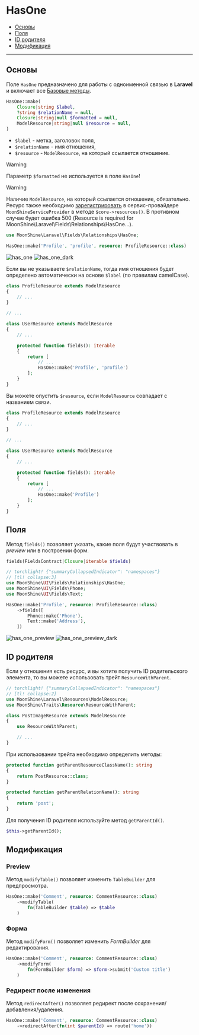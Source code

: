 # HasOne

- [Основы](#basics)
- [Поля](#fields)
- [ID родителя](#parent-id)
- [Модификация](#modify)

---

<a name="basics"></a>
## Основы

Поле `HasOne` предназначено для работы с одноименной связью в **Laravel** и включает все [Базовые методы](/docs/{{version}}/fields/basic-methods).

```php
HasOne::make(
    Closure|string $label,
    ?string $relationName = null,
    Closure|string|null $formatted = null,
    ModelResource|string|null $resource = null,
)
```

- `$label` - метка, заголовок поля,
- `$relationName` - имя отношения,
- `$resource` - `ModelResource`, на который ссылается отношение.

> [!WARNING]
> Параметр `$formatted` не используется в поле `HasOne`!

> [!WARNING]
> Наличие `ModelResource`, на который ссылается отношение, обязательно.
> Ресурс также необходимо [зарегистрировать](/docs/{{version}}/model-resource/index#declaring-in-the-system) в сервис-провайдере `MoonShineServiceProvider` в методе `$core->resources()`.
> В противном случае будет ошибка 500 (Resource is required for MoonShine\Laravel\Fields\Relationships\HasOne...).

```php
use MoonShine\Laravel\Fields\Relationships\HasOne;

HasOne::make('Profile', 'profile', resource: ProfileResource::class)
```

![has_one](https://raw.githubusercontent.com/moonshine-software/doc/3.x/resources/screenshots/has_one.png)
![has_one_dark](https://raw.githubusercontent.com/moonshine-software/doc/3.x/resources/screenshots/has_one_dark.png)

Если вы не указываете `$relationName`, тогда имя отношения будет определено автоматически на основе `$label` (по правилам camelCase).

```php
class ProfileResource extends ModelResource
{
    // ...
}

// ...

class UserResource extends ModelResource
{
    // ...

    protected function fields(): iterable
    {
        return [
            // ...
            HasOne::make('Profile', 'profile')
        ];
    }
}
```

Вы можете опустить `$resource`, если `ModelResource` совпадает с названием связи.

```php
class ProfileResource extends ModelResource
{
    // ...
}

// ...

class UserResource extends ModelResource
{
    // ...

    protected function fields(): iterable
    {
        return [
            // ...
            HasOne::make('Profile')
        ];
    }
}
```

<a name="fields"></a>
## Поля

Метод `fields()` позволяет указать, какие поля будут участвовать в *preview* или в построении форм.

```php
fields(FieldsContract|Closure|iterable $fields)
```

```php
// torchlight! {"summaryCollapsedIndicator": "namespaces"}
// [tl! collapse:3]
use MoonShine\UI\Fields\Relationships\HasOne;
use MoonShine\UI\Fields\Phone;
use MoonShine\UI\Fields\Text;

HasOne::make('Profile', resource: ProfileResource::class)
    ->fields([
        Phone::make('Phone'),
        Text::make('Address'),
    ])
```

![has_one_preview](https://raw.githubusercontent.com/moonshine-software/doc/3.x/resources/screenshots/has_one_preview.png)
![has_one_preview_dark](https://raw.githubusercontent.com/moonshine-software/doc/3.x/resources/screenshots/has_one_preview_dark.png)

<a name="parent-id"></a>
## ID родителя

Если у отношения есть ресурс, и вы хотите получить ID родительского элемента, то вы можете использовать трейт `ResourceWithParent`.

```php
// torchlight! {"summaryCollapsedIndicator": "namespaces"}
// [tl! collapse:2]
use MoonShine\Laravel\Resources\ModelResource;
use MoonShine\Traits\Resource\ResourceWithParent;

class PostImageResource extends ModelResource
{
    use ResourceWithParent;

    // ...
}
```

При использовании трейта необходимо определить методы:

```php
protected function getParentResourceClassName(): string
{
    return PostResource::class;
}

protected function getParentRelationName(): string
{
    return 'post';
}
```

Для получения ID родителя используйте метод `getParentId()`.

```php
$this->getParentId();
```

<a name="modify"></a>
## Модификация

### Preview

Метод `modifyTable()` позволяет изменить `TableBuilder` для предпросмотра.

```php
HasOne::make('Comment', resource: CommentResource::class)
    ->modifyTable(
        fn(TableBuilder $table) => $table
    )
```

### Форма

Метод `modifyForm()` позволяет изменить *FormBuilder* для редактирования.

```php
HasOne::make('Comment', resource: CommentResource::class)
    ->modifyForm(
        fn(FormBuilder $form) => $form->submit('Custom title')
    )
```

### Редирект после изменения

Метод `redirectAfter()` позволяет редирект после сохранения/добавления/удаления.

```php
HasOne::make('Comment', resource: CommentResource::class)
    ->redirectAfter(fn(int $parentId) => route('home'))
```
